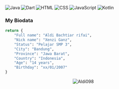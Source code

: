   ![Java](https://img.shields.io/badge/-Java-333333?style=flat&logo=Java&logoColor=007ACC)
  ![Dart](https://img.shields.io/badge/-Dart-333333?style=flat&logo=Dart&logoColor=007ACC)
  ![HTML](https://img.shields.io/badge/-HTML-333333?style=flat&logo=HTML5)
  ![CSS](https://img.shields.io/badge/-CSS-333333?style=flat&logo=CSS3&logoColor=1572B6)
  ![JavaScript](https://img.shields.io/badge/-JavaScript-333333?style=flat&logo=javascript)
  ![Kotlin](https://img.shields.io/badge/-Kotlin-333333?style=flat&logo=Kotlin)

### My Biodata
```python
return {
    "Full name": "Aldi Bachtiar rifai",
    "Nick name": "Xenzi Ganz",
    "Status": "Pelajar SMP 3",
    "City": "Bandung",
    "Province": "Jawa Barat",
    "Country": "Indonesia",
    "Age": "14 years",
    "Birthday": "xx/01/2007"
} 
```
<p align="center"> <img src="https://komarev.com/ghpvc/?username=Aldi098&label=Profile%20views&color=0e75b6&style=flat" alt="Aldi098"/></p>
